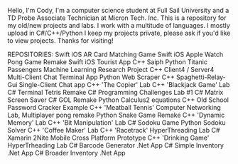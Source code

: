 Hello, I'm Cody, I'm a computer science student at Full Sail University and a TD Probe Associate Technician at Micron Tech. Inc.
This is a repository for my old/new projects and labs.
I work with a multitude of languages. I mostly upload in C#/C++/Python
I keep my projects private, please ask if you'd like to view projects.
Thanks for visiting!

REPOSITORIES:
Swift iOS AR Card Matching Game
Swift iOS Apple Watch Pong Game Remake
Swift iOS Tourist App
C++ Saiph
Python Titanic Passengers Machine Learning Research Project
C++ Client4 / Server4 Multi-Client Chat Terminal App
Python Web Scraper
C++ Spaghetti-Relay-Gui Single-Client Chat app
C++ 'The Copier' Lab
C++ 'Blackjack Game' Lab
C# Terminal Tetris Remake
C# Programming Challenges Lab #1
C# Matrix Screen Saver
C# GOL Remake
Python Calculus2 equations
C++ Old School Password Cracker Example
C++ 'Meatball Tennis' Computer Networking Lab, Multiplayer pong remake
Python Snake Game Remake
C++ 'Dynamic Memory' Lab
C++ 'Bit Manipulation' Lab
C# Sodoku Game
Python Sodoku Solver
C++ 'Coffee Maker' Lab
C++ 'Racetrack' HyperThreading Lab
C# Xamarin 2Nite Mobile Cross Platform Prototype
C++ 'Drinking Game' HyperTrheading Lab
C# Barcode Generator .Net App
C# Simple Inventory .Net App
C# Broader Inventory .Net App




